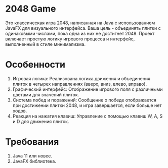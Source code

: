 # 2048 Game
Это классическая игра 2048, написанная на Java с использованием JavaFX для визуального интерфейса. Ваша цель - объединять плитки с одинаковыми числами, пока одна из них не достигнет 2048. Проект включает простую логику игрового процесса и интерфейс, выполненный в стиле минимализма.

# Особенности
1. Игровая логика: Реализована логика движения и объединения плиток в четырех направлениях (вверх, вниз, влево, вправо).
2. Графический интерфейс: Отображение игрового поля с различными цветами для значений плиток.
3. Система побед и поражений: Сообщение о победе отображается при достижении плитки 2048, и игра завершается, если больше нет ходов.
4. Реакция на нажатия клавиш: Управление с помощью клавиш W, A, S и D для движения плиток.

# Требования
1. Java 11 или новее. 
2. JavaFX библиотека.
